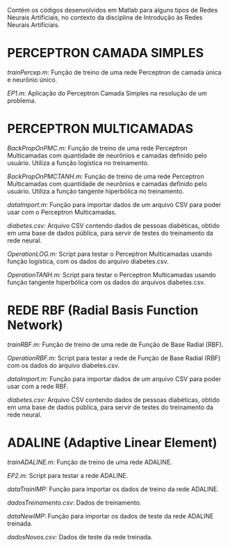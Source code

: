 Contém os códigos desenvolvidos em Matlab para alguns tipos de Redes Neurais Artificiais, no contexto da disciplina de Introdução às Redes Neurais Artificiais.


<h1> PERCEPTRON CAMADA SIMPLES </h1>

*trainPercep.m:* Função de treino de uma rede Perceptron de camada única e neurônio único.

*EP1.m:* Aplicação do Perceptron Camada Simples na resolução de um problema.

<h1> PERCEPTRON MULTICAMADAS </h1>

*BackPropOnPMC.m:* Função de treino de uma rede Perceptron Multicamadas com quantidade de neurônios e camadas definido pelo usuário. Utiliza a função logística no treinamento.

*BackPropOnPMCTANH.m:* Função de treino de uma rede Perceptron Multicamadas com quantidade de neurônios e camadas definido pelo usuário. Utiliza a função tangente hiperbólica no treinamento.

*dataImport.m:* Função para importar dados de um arquivo CSV para poder usar com o Perceptron Multicamadas.

*diabetes.csv:* Arquivo CSV contendo dados de pessoas diabéticas, obtido em uma base de dados pública, para servir de testes do treinamento da rede neural.

*OperationLOG.m:* Script para testar o Perceptron Multicamadas usando função logística, com os dados do arquivo diabetes.csv.

*OperationTANH.m:* Script para testar o Perceptron Multicamadas usando função tangente hiperbólica com os dados do arquivos diabetes.csv.

<h1> REDE RBF (Radial Basis Function Network) </h1>

*trainRBF.m:* Função de treino de uma rede de Função de Base Radial (RBF).

*OperationRBF.m:* Script para testar a rede de Função de Base Radial (RBF) com os dados do arquivo diabetes.csv.

*dataImport.m:* Função para importar dados de um arquivo CSV para poder usar com a rede RBF.

*diabetes.csv:* Arquivo CSV contendo dados de pessoas diabéticas, obtido em uma base de dados pública, para servir de testes do treinamento da rede neural.

<h1> ADALINE (Adaptive Linear Element) </h1>

*trainADALINE.m:* Função de treino de uma rede ADALINE.

*EP2.m:* Script para testar a rede ADALINE.

*dataTrainIMP:* Função para importar os dados de treino da rede ADALINE.

*dadosTreinamento.csv:* Dados de treinamento.

*dataNewIMP:* Função para importar os dados de teste da rede ADALINE treinada.

*dadosNovos.csv:* Dados de teste da rede treinada.

